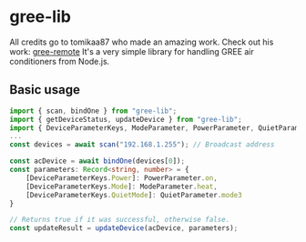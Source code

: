 # gree-lib

All credits go to tomikaa87 who made an amazing work. Check out his work: [gree-remote](https://github.com/tomikaa87/gree-remote)
It's a very simple library for handling GREE air conditioners from Node.js.

## Basic usage
```typescript
import { scan, bindOne } from "gree-lib";
import { getDeviceStatus, updateDevice } from "gree-lib";
import { DeviceParameterKeys, ModeParameter, PowerParameter, QuietParameter } from "gree-lib";
...
const devices = await scan("192.168.1.255"); // Broadcast address

const acDevice = await bindOne(devices[0]);
const parameters: Record<string, number> = {
    [DeviceParameterKeys.Power]: PowerParameter.on,
    [DeviceParameterKeys.Mode]: ModeParameter.heat,
    [DeviceParameterKeys.QuietMode]: QuietParameter.mode3      
}

// Returns true if it was successful, otherwise false.
const updateResult = updateDevice(acDevice, parameters);
```
